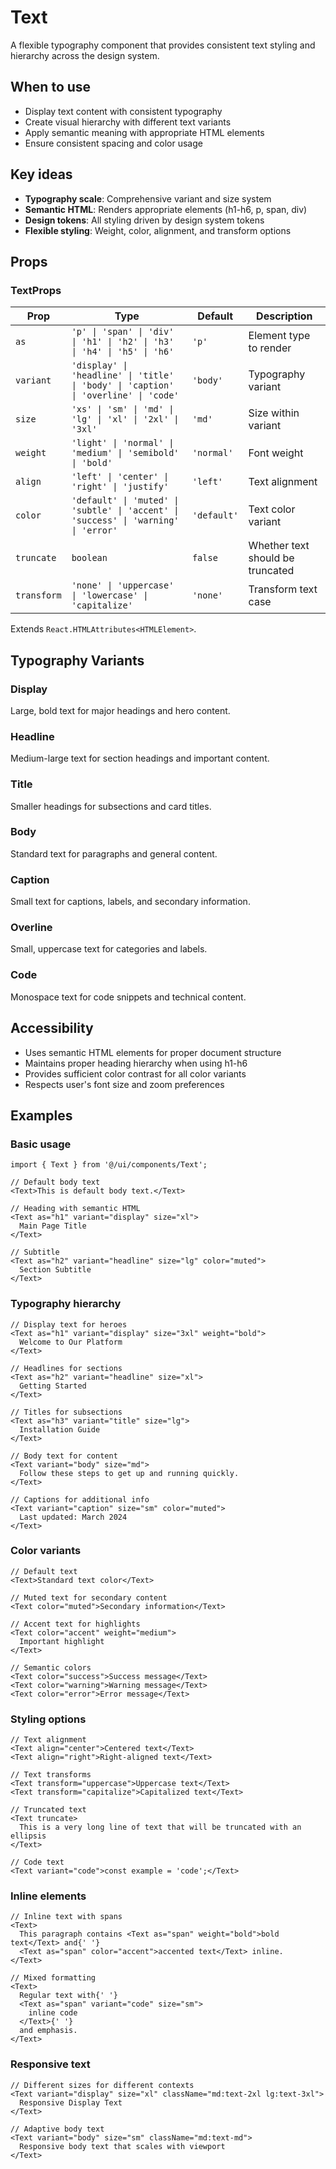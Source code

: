 # Text

A flexible typography component that provides consistent text styling and hierarchy across the design system.

## When to use

- Display text content with consistent typography
- Create visual hierarchy with different text variants
- Apply semantic meaning with appropriate HTML elements
- Ensure consistent spacing and color usage

## Key ideas

- **Typography scale**: Comprehensive variant and size system
- **Semantic HTML**: Renders appropriate elements (h1-h6, p, span, div)
- **Design tokens**: All styling driven by design system tokens
- **Flexible styling**: Weight, color, alignment, and transform options

## Props

### TextProps

| Prop        | Type                                                                                | Default     | Description                      |
| ----------- | ----------------------------------------------------------------------------------- | ----------- | -------------------------------- |
| `as`        | `'p' \| 'span' \| 'div' \| 'h1' \| 'h2' \| 'h3' \| 'h4' \| 'h5' \| 'h6'`            | `'p'`       | Element type to render           |
| `variant`   | `'display' \| 'headline' \| 'title' \| 'body' \| 'caption' \| 'overline' \| 'code'` | `'body'`    | Typography variant               |
| `size`      | `'xs' \| 'sm' \| 'md' \| 'lg' \| 'xl' \| '2xl' \| '3xl'`                            | `'md'`      | Size within variant              |
| `weight`    | `'light' \| 'normal' \| 'medium' \| 'semibold' \| 'bold'`                           | `'normal'`  | Font weight                      |
| `align`     | `'left' \| 'center' \| 'right' \| 'justify'`                                        | `'left'`    | Text alignment                   |
| `color`     | `'default' \| 'muted' \| 'subtle' \| 'accent' \| 'success' \| 'warning' \| 'error'` | `'default'` | Text color variant               |
| `truncate`  | `boolean`                                                                           | `false`     | Whether text should be truncated |
| `transform` | `'none' \| 'uppercase' \| 'lowercase' \| 'capitalize'`                              | `'none'`    | Transform text case              |

Extends `React.HTMLAttributes<HTMLElement>`.

## Typography Variants

### Display

Large, bold text for major headings and hero content.

### Headline

Medium-large text for section headings and important content.

### Title

Smaller headings for subsections and card titles.

### Body

Standard text for paragraphs and general content.

### Caption

Small text for captions, labels, and secondary information.

### Overline

Small, uppercase text for categories and labels.

### Code

Monospace text for code snippets and technical content.

## Accessibility

- Uses semantic HTML elements for proper document structure
- Maintains proper heading hierarchy when using h1-h6
- Provides sufficient color contrast for all color variants
- Respects user's font size and zoom preferences

## Examples

### Basic usage

```tsx
import { Text } from '@/ui/components/Text';

// Default body text
<Text>This is default body text.</Text>

// Heading with semantic HTML
<Text as="h1" variant="display" size="xl">
  Main Page Title
</Text>

// Subtitle
<Text as="h2" variant="headline" size="lg" color="muted">
  Section Subtitle
</Text>
```

### Typography hierarchy

```tsx
// Display text for heroes
<Text as="h1" variant="display" size="3xl" weight="bold">
  Welcome to Our Platform
</Text>

// Headlines for sections
<Text as="h2" variant="headline" size="xl">
  Getting Started
</Text>

// Titles for subsections
<Text as="h3" variant="title" size="lg">
  Installation Guide
</Text>

// Body text for content
<Text variant="body" size="md">
  Follow these steps to get up and running quickly.
</Text>

// Captions for additional info
<Text variant="caption" size="sm" color="muted">
  Last updated: March 2024
</Text>
```

### Color variants

```tsx
// Default text
<Text>Standard text color</Text>

// Muted text for secondary content
<Text color="muted">Secondary information</Text>

// Accent text for highlights
<Text color="accent" weight="medium">
  Important highlight
</Text>

// Semantic colors
<Text color="success">Success message</Text>
<Text color="warning">Warning message</Text>
<Text color="error">Error message</Text>
```

### Styling options

```tsx
// Text alignment
<Text align="center">Centered text</Text>
<Text align="right">Right-aligned text</Text>

// Text transforms
<Text transform="uppercase">Uppercase text</Text>
<Text transform="capitalize">Capitalized text</Text>

// Truncated text
<Text truncate>
  This is a very long line of text that will be truncated with an ellipsis
</Text>

// Code text
<Text variant="code">const example = 'code';</Text>
```

### Inline elements

```tsx
// Inline text with spans
<Text>
  This paragraph contains <Text as="span" weight="bold">bold text</Text> and{' '}
  <Text as="span" color="accent">accented text</Text> inline.
</Text>

// Mixed formatting
<Text>
  Regular text with{' '}
  <Text as="span" variant="code" size="sm">
    inline code
  </Text>{' '}
  and emphasis.
</Text>
```

### Responsive text

```tsx
// Different sizes for different contexts
<Text variant="display" size="xl" className="md:text-2xl lg:text-3xl">
  Responsive Display Text
</Text>

// Adaptive body text
<Text variant="body" size="sm" className="md:text-md">
  Responsive body text that scales with viewport
</Text>
```
